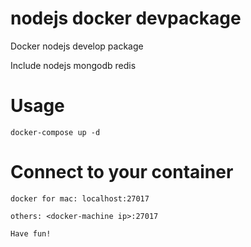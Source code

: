 # nodejs docker devpackage

Docker nodejs develop package

Include nodejs mongodb redis 

# Usage

    docker-compose up -d

# Connect to your container

    docker for mac: localhost:27017

    others: <docker-machine ip>:27017

    Have fun!
